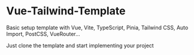 # Vue-Tailwind-Template
Basic setup template with Vue, Vite, TypeScript, Pinia, Tailwind CSS, Auto Import, PostCSS, VueRouter...

Just clone the template and start implementing your project
